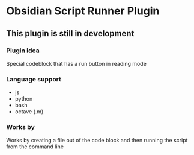 # Obsidian Script Runner Plugin

## This plugin is still in development

### Plugin idea
Special codeblock that has a run button in reading mode

### Language support
- js
- python
- bash
- octave (.m)

### Works by
Works by creating a file out of the code block and then running the script from the command line
